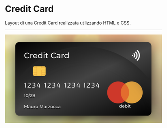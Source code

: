 # Credit Card
 
Layout di una Credit Card realizzata utilizzando HTML e CSS.

---

![credit_card](credit_card.png)